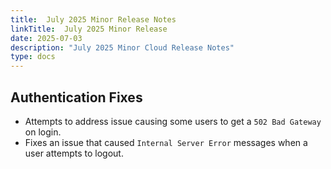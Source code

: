 ```yaml
---
title:  July 2025 Minor Release Notes
linkTitle:  July 2025 Minor Release
date: 2025-07-03
description: "July 2025 Minor Cloud Release Notes"
type: docs
---
```


## Authentication Fixes
- Attempts to address issue causing some users to get a `502 Bad Gateway` on login.
- Fixes an issue that caused `Internal Server Error` messages when a user attempts to logout.